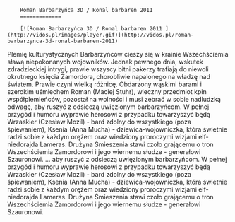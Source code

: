 
        Roman Barbarzyńca 3D / Ronal barbaren 2011 
        =============
        
        [![Roman Barbarzyńca 3D / Ronal barbaren 2011 ](http://vidos.pl/images/player.gif)](http://vidos.pl/roman-barbarzynca-3d-ronal-barbaren-2011)
        
        
 Plemię kulturystycznych Barbarzyńców cieszy się w krainie Wszechściemia sławą niepokonanych wojowników. Jednak pewnego dnia, wskutek zdradzieckiej intrygi, prawie wszyscy bitni pakerzy trafiają do niewoli okrutnego księcia Zamordora, chorobliwie napalonego na władzę nad światem. Prawie czyni wielką różnicę. Obdarzony wąskimi barami i szerokim uśmiechem Roman (Maciej Stuhr), wieczny przedmiot kpin współplemieńców, pozostał na wolności i musi zebrać w sobie nadludzką odwagę, aby ruszyć z odsieczą uwięzionym barbarzyńcom. W pełnej przygód i humoru wyprawie herosowi z przypadku towarzyszyć będą Wrzaskier (Czesław Mozil) - bard zdolny do wszystkiego (poza śpiewaniem), Ksenia (Anna Mucha) - dziewica-wojowniczka, która świetnie radzi sobie z każdym orężem oraz wiedziony proroczymi wizjami elf-niedorajda Lameras. Drużyna Śmieszenia stawi czoło grającemu o tron Wszechściemia Zamordorowi i jego wiernemu słudze - generałowi Szauronowi.  ... aby ruszyć z odsieczą uwięzionym barbarzyńcom. W pełnej przygód i humoru wyprawie herosowi z przypadku towarzyszyć będą Wrzaskier (Czesław Mozil) - bard zdolny do wszystkiego (poza śpiewaniem), Ksenia (Anna Mucha) - dziewica-wojowniczka, która świetnie radzi sobie z każdym orężem oraz wiedziony proroczymi wizjami elf-niedorajda Lameras. Drużyna Śmieszenia stawi czoło grającemu o tron Wszechściemia Zamordorowi i jego wiernemu słudze - generałowi Szauronowi.
    